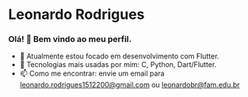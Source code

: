 # Leonardo Rodrigues

### Olá! 👋 Bem vindo ao meu perfil.

- 📕 Atualmente estou focado em desenvolvimento com Flutter.
- 👦 Tecnologias mais usadas por mim: C, Python, Dart/Flutter.
- 📫 Como me encontrar: envie um email para leonardo.rodrigues1512200@gmail.com ou leonardobr@fam.edu.br
